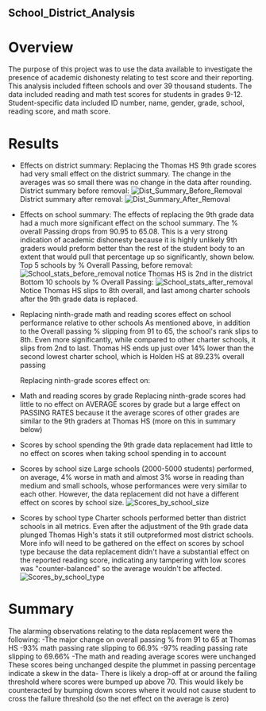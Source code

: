 ## School_District_Analysis

# Overview

The purpose of this project was to use the data available to investigate the presence of academic dishonesty
relating to test score and their reporting. This analysis included fifteen schools and over 39 thousand students.
The data included reading and math test scores for students in grades 9-12. Student-specific data included ID
number, name, gender, grade, school, reading score, and math score.

# Results

- Effects on district summary:
  Replacing the Thomas HS 9th grade scores had very small effect on the district summary. The change in the
  averages was so small there was no change in the data after rounding. 
  District summary before removal:
  ![Dist_Summary_Before_Removal](https://user-images.githubusercontent.com/91306342/139627305-396fa02b-9d70-4985-9d29-e28b61962b00.JPG)
  District summary after removal:
  ![Dist_Summary_After_Removal](https://user-images.githubusercontent.com/91306342/139627372-104733d9-9d70-48e9-bbac-68d0c84467f3.JPG)

- Effects on school summary:
  The effects of replacing the 9th grade data had a much more significant effect on the school summary.
  The % overall Passing drops from 90.95 to 65.08. This is a very strong indication of academic dishonesty
  because it is highly unlikely 9th graders would preform better than the rest of the student body to an
  extent that would pull that percentage up so significantly, shown below.
  Top 5 schools by % Overall Passing, before removal:
  ![School_stats_before_removal](https://user-images.githubusercontent.com/91306342/139628717-5ed5835b-7c11-45cd-87ee-2dee8984df45.JPG)
  notice Thomas HS is 2nd in the district
  Bottom 10 schools by % Overall Passing:
  ![School_stats_after_removal](https://user-images.githubusercontent.com/91306342/139629417-9f1bde12-92c1-4c10-be1b-deacb8a09380.JPG)
  Notice Thomas HS slips to 8th overall, and last among charter schools after the 9th grade data is replaced.

- Replacing ninth-grade math and reading scores effect on school performance relative to other schools
  As mentioned above, in addition to the Overall passing % slipping from 91 to 65, the school's rank slips to 8th.
  Even more significantly, while compared to other charter schools, it slips from 2nd to last. Thomas HS ends up
  just over 14% lower than the second lowest charter school, which is Holden HS at 89.23% overall passing
  
  Replacing ninth-grade scores effect on:
- Math and reading scores by grade
  Replacing ninth-grade scores had little to no effect on AVERAGE scores by grade but a large effect on PASSING RATES
  because it the average scores of other grades are similar to the 9th graders at Thomas HS (more on this in summary below)
  
- Scores by school spending
  the 9th grade data replacement had little to no effect on scores when taking school spending in to account

- Scores by school size
  Large schools (2000-5000 students) performed, on average, 4% worse in math and almost 3% worse in reading than
  medium and small schools, whose performances were very similar to each other. However, the data replacement did
  not have a different effect on scores by school size.
  ![Scores_by_school_size](https://user-images.githubusercontent.com/91306342/139631915-518ae4a2-16b9-4da0-988b-23c7b4db3f43.JPG)

- Scores by school type
  Charter schools performed better than district schools in all metrics. Even after the adjustment of the 9th
  grade data plunged Thomas High's stats it still outpreformed most district schools. More info will need to
  be gathered on the effect on scores by school type because the data replacement didn't have a substantial
  effect on the reported reading score, indicating any tampering with low scores was "counter-balanced" so the
  average wouldn't be affected.
  ![Scores_by_school_type](https://user-images.githubusercontent.com/91306342/139632048-b6539d3f-7cce-4085-b299-19a2ff452721.JPG)

# Summary
The alarming observations relating to the data replacement were the following:
-The major change on overall passing % from 91 to 65 at Thomas HS
-93% math passing rate slipping to 66.9%
-97% reading passing rate slipping to 69.66%
-The math and reading average scores were unchanged
  These scores being unchanged despite the plummet in passing percentage indicate a skew in the data- There is likely 
  a drop-off at or around the failing threshold where scores were bumped up above 70. This would likely be counteracted
  by bumping down scores where it would not cause student to cross the failure threshold
  (so the net effect on the average is zero)

